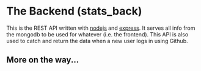 # The Backend (stats_back)
This is the REST API written with [nodejs](https://nodejs.org/en/) and [express](https://expressjs.com/). 
It serves all info from the mongodb to be used for whatever (i.e. the frontend). This API is also used 
to catch and return the data when a new user logs in using Github.

## More on the way...